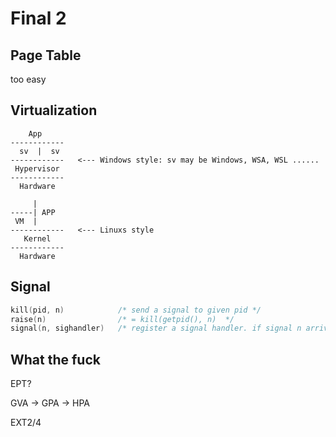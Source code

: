 # Final 2

## Page Table

too easy

## Virtualization

```plaintext
    App
------------
  sv  |  sv
------------   <--- Windows style: sv may be Windows, WSA, WSL ......
 Hypervisor
------------
  Hardware
```

```plaintext
     |
-----| APP
 VM  |
------------   <--- Linuxs style
   Kernel
------------
  Hardware
```

## Signal

```c
kill(pid, n)            /* send a signal to given pid */
raise(n)                /* = kill(getpid(), n)  */
signal(n, sighandler)   /* register a signal handler. if signal n arrives,  */ 
```

## What the fuck

EPT?

GVA -> GPA -> HPA

EXT2/4
